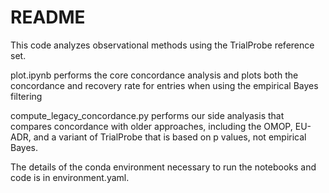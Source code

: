 # README

This code analyzes observational methods using the TrialProbe reference set.

plot.ipynb performs the core concordance analysis and plots both the concordance and recovery rate for entries when using the empirical Bayes filtering

compute_legacy_concordance.py performs our side analyasis that compares concordance with older approaches, including the OMOP, EU-ADR, and a variant of TrialProbe that is based on p values, not empirical Bayes.

The details of the conda environment necessary to run the notebooks and code is in environment.yaml.